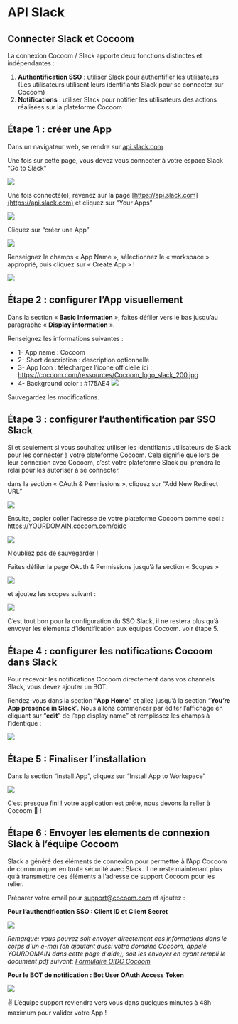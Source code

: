 # API Slack

## Connecter Slack et Cocoom

La connexion Cocoom / Slack apporte deux fonctions distinctes et indépendantes :


1. **Authentification SSO** : utiliser Slack pour authentifier les utilisateurs (Les utilisateurs utilisent leurs identifiants Slack pour se connecter sur Cocoom)
2. **Notifications** : utiliser Slack pour notifier les utilisateurs des actions réalisées sur la plateforme Cocoom


## Étape 1 : créer une App

Dans un navigateur web, se rendre sur [api.slack.com](http://api.slack.com)

Une fois sur cette page, vous devez vous connecter à votre espace Slack “Go to Slack”

![](https://paper-attachments.dropbox.com/s_A2EF8EA2FCB1ECA6613A9567F701E0EA766D61ACD38439000BFEADB91FC94C29_1588519745149_image.png)



Une fois connecté(e), revenez sur la page [https://api.slack.com](https://api.slack.com) et cliquez sur “Your Apps”


![](https://paper-attachments.dropbox.com/s_A2EF8EA2FCB1ECA6613A9567F701E0EA766D61ACD38439000BFEADB91FC94C29_1588519908387_image.png)



Cliquez sur “créer une App”

![](https://paper-attachments.dropbox.com/s_A2EF8EA2FCB1ECA6613A9567F701E0EA766D61ACD38439000BFEADB91FC94C29_1588520194007_image.png)


Renseignez le champs « App Name », sélectionnez le « workspace » approprié,
puis cliquez sur « Create App » !

![](https://paper-attachments.dropbox.com/s_A2EF8EA2FCB1ECA6613A9567F701E0EA766D61ACD38439000BFEADB91FC94C29_1588520312975_image.png)




## Étape 2 : configurer l’App visuellement

Dans la section « **Basic Information** », faites défiler vers le bas  jusqu’au paragraphe « **Display information** ».

Renseignez les informations suivantes :

- 1- App name : Cocoom
- 2- Short description : description optionnelle
- 3- App Icon : téléchargez l’icone officielle ici : https://cocoom.com/ressources/Cocoom_logo_slack_200.jpg
- 4- Background color : #175AE4
![](https://paper-attachments.dropbox.com/s_A2EF8EA2FCB1ECA6613A9567F701E0EA766D61ACD38439000BFEADB91FC94C29_1588520639508_image.png)


Sauvegardez les modifications.


## Étape 3 : configurer l’authentification par SSO Slack

Si et seulement si vous souhaitez utiliser les identifiants utilisateurs de Slack pour les connecter à votre plateforme Cocoom. Cela signifie que lors de leur connexion avec Cocoom, c’est votre plateforme Slack qui prendra le relai pour les autoriser à se connecter.

dans la section « OAuth & Permissions », cliquez sur “Add New Redirect URL”

![](https://paper-attachments.dropbox.com/s_A2EF8EA2FCB1ECA6613A9567F701E0EA766D61ACD38439000BFEADB91FC94C29_1588522079846_image.png)


Ensuite, copier coller l’adresse de votre plateforme Cocoom comme ceci :
https://YOURDOMAIN.cocoom.com/oidc

![](https://paper-attachments.dropbox.com/s_A2EF8EA2FCB1ECA6613A9567F701E0EA766D61ACD38439000BFEADB91FC94C29_1588522156994_image.png)


N’oubliez pas de sauvegarder !

Faites défiler la page OAuth & Permissions jusqu’à la section « Scopes »

![](https://paper-attachments.dropbox.com/s_A2EF8EA2FCB1ECA6613A9567F701E0EA766D61ACD38439000BFEADB91FC94C29_1588522387708_image.png)


et ajoutez les scopes suivant :


![](https://paper-attachments.dropbox.com/s_A2EF8EA2FCB1ECA6613A9567F701E0EA766D61ACD38439000BFEADB91FC94C29_1588523997571_image.png)


C’est tout bon pour la configuration du SSO Slack, il ne restera plus qu’à envoyer les éléments d’identification aux équipes Cocoom. voir étape 5.


## Étape 4 : configurer les notifications Cocoom dans Slack

Pour recevoir les notifications Cocoom directement dans vos channels Slack, vous devez ajouter un BOT.

Rendez-vous dans la section “**App Home**” et allez jusqu’à la section  “**You’re App presence in Slack**”. Nous allons commencer par éditer l’affichage en cliquant sur “**edit**” de l’app display name” et remplissez les champs à l’identique :

![](https://paper-attachments.dropbox.com/s_A2EF8EA2FCB1ECA6613A9567F701E0EA766D61ACD38439000BFEADB91FC94C29_1588524542200_image.png)



## Étape 5 : Finaliser l’installation

Dans la section “Install App”, cliquez sur “Install App to Workspace”


![](https://paper-attachments.dropbox.com/s_A2EF8EA2FCB1ECA6613A9567F701E0EA766D61ACD38439000BFEADB91FC94C29_1588524771872_image.png)


C’est presque fini ! votre application est prête, nous devons la relier à Cocoom 🎉 !


## Étape 6 : Envoyer les elements de connexion Slack à l’équipe Cocoom

Slack a généré des éléments de connexion pour permettre à l’App Cocoom de communiquer en toute sécurité avec Slack. Il ne reste maintenant plus qu’à transmettre ces éléments à l’adresse de support Cocoom pour les relier.

Préparer votre email pour support@cocoom.com et ajoutez :

**Pour l’authentification SSO : Client ID et Client Secret**

![](https://paper-attachments.dropbox.com/s_A2EF8EA2FCB1ECA6613A9567F701E0EA766D61ACD38439000BFEADB91FC94C29_1588525038450_image.png)

_Remarque: vous pouvez soit envoyer directement ces informations dans le corps d'un e-mai (en ajoutant aussi votre domaine Cocoom, appelé YOURDOMAIN dans cette page d'aide), soit les envoyer en ayant rempli le document pdf suivant: [Formulaire OIDC Cocoom](/doc/fr/Formulaire_OpenID_Connect.pdf)_


**Pour le BOT de notification : Bot User OAuth Access Token**

![](https://paper-attachments.dropbox.com/s_A2EF8EA2FCB1ECA6613A9567F701E0EA766D61ACD38439000BFEADB91FC94C29_1588525457807_image.png)



✌️ L’équipe support reviendra vers vous dans quelques minutes à 48h maximum pour valider votre App !
